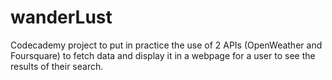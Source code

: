 # wanderLust

Codecademy project to put in practice the use of 2 APIs (OpenWeather and Foursquare) to fetch data and display it in a webpage for a user to see the results of their search.

